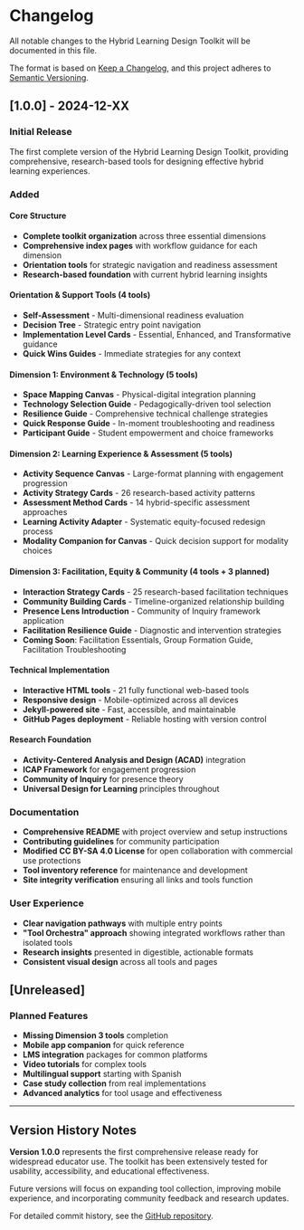 # Changelog

All notable changes to the Hybrid Learning Design Toolkit will be documented in this file.

The format is based on [Keep a Changelog](https://keepachangelog.com/en/1.0.0/),
and this project adheres to [Semantic Versioning](https://semver.org/spec/v2.0.0.html).

## [1.0.0] - 2024-12-XX

### Initial Release
The first complete version of the Hybrid Learning Design Toolkit, providing comprehensive, research-based tools for designing effective hybrid learning experiences.

### Added

#### Core Structure
- **Complete toolkit organization** across three essential dimensions
- **Comprehensive index pages** with workflow guidance for each dimension
- **Orientation tools** for strategic navigation and readiness assessment
- **Research-based foundation** with current hybrid learning insights

#### Orientation & Support Tools (4 tools)
- **Self-Assessment** - Multi-dimensional readiness evaluation
- **Decision Tree** - Strategic entry point navigation  
- **Implementation Level Cards** - Essential, Enhanced, and Transformative guidance
- **Quick Wins Guides** - Immediate strategies for any context

#### Dimension 1: Environment & Technology (5 tools)
- **Space Mapping Canvas** - Physical-digital integration planning
- **Technology Selection Guide** - Pedagogically-driven tool selection
- **Resilience Guide** - Comprehensive technical challenge strategies
- **Quick Response Guide** - In-moment troubleshooting and readiness
- **Participant Guide** - Student empowerment and choice frameworks

#### Dimension 2: Learning Experience & Assessment (5 tools)
- **Activity Sequence Canvas** - Large-format planning with engagement progression
- **Activity Strategy Cards** - 26 research-based activity patterns
- **Assessment Method Cards** - 14 hybrid-specific assessment approaches
- **Learning Activity Adapter** - Systematic equity-focused redesign process
- **Modality Companion for Canvas** - Quick decision support for modality choices

#### Dimension 3: Facilitation, Equity & Community (4 tools + 3 planned)
- **Interaction Strategy Cards** - 25 research-based facilitation techniques
- **Community Building Cards** - Timeline-organized relationship building
- **Presence Lens Introduction** - Community of Inquiry framework application
- **Facilitation Resilience Guide** - Diagnostic and intervention strategies
- **Coming Soon**: Facilitation Essentials, Group Formation Guide, Facilitation Troubleshooting

#### Technical Implementation
- **Interactive HTML tools** - 21 fully functional web-based tools
- **Responsive design** - Mobile-optimized across all devices
- **Jekyll-powered site** - Fast, accessible, and maintainable
- **GitHub Pages deployment** - Reliable hosting with version control

#### Research Foundation
- **Activity-Centered Analysis and Design (ACAD)** integration
- **ICAP Framework** for engagement progression
- **Community of Inquiry** for presence theory
- **Universal Design for Learning** principles throughout

### Documentation
- **Comprehensive README** with project overview and setup instructions
- **Contributing guidelines** for community participation
- **Modified CC BY-SA 4.0 License** for open collaboration with commercial use protections
- **Tool inventory reference** for maintenance and development
- **Site integrity verification** ensuring all links and tools function

### User Experience
- **Clear navigation pathways** with multiple entry points
- **"Tool Orchestra" approach** showing integrated workflows rather than isolated tools
- **Research insights** presented in digestible, actionable formats
- **Consistent visual design** across all tools and pages

## [Unreleased]

### Planned Features
- **Missing Dimension 3 tools** completion
- **Mobile app companion** for quick reference
- **LMS integration** packages for common platforms
- **Video tutorials** for complex tools
- **Multilingual support** starting with Spanish
- **Case study collection** from real implementations
- **Advanced analytics** for tool usage and effectiveness

---

## Version History Notes

**Version 1.0.0** represents the first comprehensive release ready for widespread educator use. The toolkit has been extensively tested for usability, accessibility, and educational effectiveness.

Future versions will focus on expanding tool collection, improving mobile experience, and incorporating community feedback and research updates.

For detailed commit history, see the [GitHub repository](https://github.com/imaginary-institute/hybrid-learning-design-toolkit). 